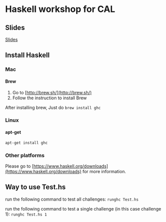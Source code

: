 # Haskell workshop for CAL
## Slides
[Slides](https://docs.google.com/presentation/d/1SdPJRyJE2ux75ZBH_iuGdew-t3oUT2GzeeKuSiKhJ_Q/edit?usp=sharing)

## Install Haskell
### Mac
#### Brew
1. Go to [http://brew.sh/](http://brew.sh/)
1. Follow the instruction to install Brew

After installing brew, Just do ```brew install ghc```

### Linux
#### apt-get
```apt-get install ghc```

### Other platforms
Please go to [https://www.haskell.org/downloads](https://www.haskell.org/downloads) for more information.

## Way to use Test.hs
run the following command to test all challenges:
```runghc Test.hs```

run the following command to test a single challenge (in this case challenge 1):
```runghc Test.hs 1```
